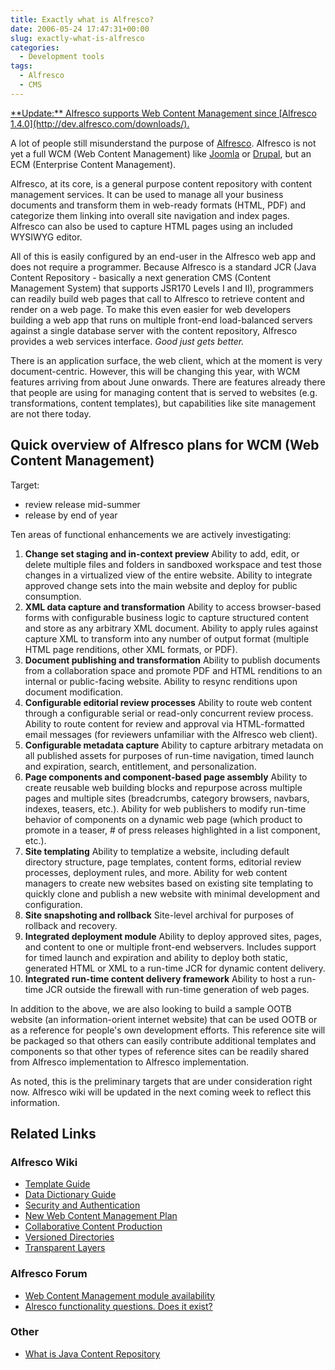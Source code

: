 ```yaml
---
title: Exactly what is Alfresco?
date: 2006-05-24 17:47:31+00:00
slug: exactly-what-is-alfresco
categories:
  - Development tools
tags:
  - Alfresco
  - CMS
---
```


<ins datetime="2006-10-27T00:36:02+00:00">
  **Update:** Alfresco supports Web Content Management since [Alfresco 1.4.0](http://dev.alfresco.com/downloads/).
</ins>

A lot of people still misunderstand the purpose of [Alfresco](http://www.alfresco.org/). Alfresco is not yet a full WCM (Web Content Management) like [Joomla](http://www.joomla.org/) or [Drupal](http://drupal.org/), but an ECM (Enterprise Content Management).

Alfresco, at its core, is a general purpose content repository with content management services. It can be used to manage all your business documents and transform them in web-ready formats (HTML, PDF) and categorize them linking into overall site navigation and index pages. Alfresco can also be used to capture HTML pages using an included WYSIWYG editor.

All of this is easily configured by an end-user in the Alfresco web app and does not require a programmer. Because Alfresco is a standard JCR (Java Content Repository - basically a next generation CMS (Content Management System) that supports JSR170 Levels I and II), programmers can readily build web pages that call to Alfresco to retrieve content and render on a web page. To make this even easier for web developers building a web app that runs on multiple front-end load-balanced servers against a single database server with the content repository, Alfresco provides a web services interface. _Good just gets better._

There is an application surface, the web client, which at the moment is very document-centric. However, this will be changing this year, with WCM features arriving from about June onwards. There are features already there that people are using for managing content that is served to websites (e.g. transformations, content templates), but capabilities like site management are not there today.

<!--more-->

## Quick overview of Alfresco plans for WCM (Web Content Management)

Target:

* review release mid-summer
* release by end of year

Ten areas of functional enhancements we are actively investigating:

1. **Change set staging and in-context preview** Ability to add, edit, or delete multiple files and folders in sandboxed workspace and test those changes in a virtualized view of the entire website. Ability to integrate approved change sets into the main website and deploy for public consumption.
2. **XML data capture and transformation** Ability to access browser-based forms with configurable business logic to capture structured content and store as any arbitrary XML document. Ability to apply rules against capture XML to transform into any number of output format (multiple HTML page renditions, other XML formats, or PDF).
3. **Document publishing and transformation** Ability to publish documents from a collaboration space and promote PDF and HTML renditions to an internal or public-facing website. Ability to resync renditions upon document modification.
4. **Configurable editorial review processes** Ability to route web content through a configurable serial or read-only concurrent review process. Ability to route content for review and approval via HTML-formatted email messages (for reviewers unfamiliar with the Alfresco web client).
5. **Configurable metadata capture** Ability to capture arbitrary metadata on all published assets for purposes of run-time navigation, timed launch and expiration, search, entitlement, and personalization.
6. **Page components and component-based page assembly** Ability to create reusable web building blocks and repurpose across multiple pages and multiple sites (breadcrumbs, category browsers, navbars, indexes, teasers, etc.). Ability for web publishers to modify run-time behavior of components on a dynamic web page (which product to promote in a teaser, # of press releases highlighted in a list component, etc.).
7. **Site templating** Ability to templatize a website, including default directory structure, page templates, content forms, editorial review processes, deployment rules, and more. Ability for web content managers to create new websites based on existing site templating to quickly clone and publish a new website with minimal development and configuration.
8. **Site snapshoting and rollback** Site-level archival for purposes of rollback and recovery.
9. **Integrated deployment module** Ability to deploy approved sites, pages, and content to one or multiple front-end webservers. Includes support for timed launch and expiration and ability to deploy both static, generated HTML or XML to a run-time JCR for dynamic content delivery.
10. **Integrated run-time content delivery framework** Ability to host a run-time JCR outside the firewall with run-time generation of web pages.

In addition to the above, we are also looking to build a sample OOTB website (an information-orient internet website) that can be used OOTB or as a reference for people's own development efforts. This reference site will be packaged so that others can easily contribute additional templates and components so that other types of reference sites can be readily shared from Alfresco implementation to Alfresco implementation.

As noted, this is the preliminary targets that are under consideration right now. Alfresco wiki will be updated in the next coming week to reflect this information.

## Related Links

### Alfresco Wiki

* [Template Guide](http://wiki.alfresco.com/wiki/Template_Guide)
* [Data Dictionary Guide](http://wiki.alfresco.com/wiki/Data_Dictionary_Guide)
* [Security and Authentication](http://wiki.alfresco.com/wiki/Security_and_Authentication)
* [New Web Content Management Plan](http://wiki.alfresco.com/wiki/New_Web_Content_Management_Plan)
* [Collaborative Content Production](http://wiki.alfresco.com/wiki/Collaborative_Content_Production)
* [Versioned Directories](http://wiki.alfresco.com/wiki/Versioned_Directories)
* [Transparent Layers](http://wiki.alfresco.com/wiki/Transparent_Layers)

### Alfresco Forum

* [Web Content Management module availability](http://forums.alfresco.com/viewtopic.php?t=947)
* [Alresco functionality questions. Does it exist?](http://forums.alfresco.com/viewtopic.php?t=262)

### Other

* [What is Java Content Repository](http://www.onjava.com/pub/a/onjava/2006/10/04/what-is-java-content-repository.html)
